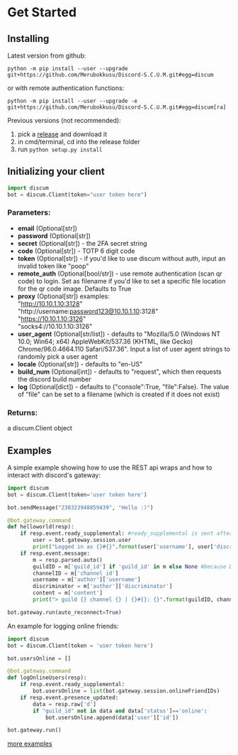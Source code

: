 Get Started
===========

Installing
----------

Latest version from github:

    python -m pip install --user --upgrade git+https://github.com/Merubokkusu/Discord-S.C.U.M.git#egg=discum

or with remote authentication functions:

    python -m pip install --user --upgrade -e git+https://github.com/Merubokkusu/Discord-S.C.U.M.git#egg=discum[ra]

Previous versions (not recommended):
1) pick a [release](https://github.com/Merubokkusu/Discord-S.C.U.M/releases) and download it
2) in cmd/terminal, cd into the release folder
3) run `python setup.py install`

Initializing your client
------------------------

``` python
import discum
bot = discum.Client(token="user token here")
```

### Parameters:

-   **email** (Optional[str])
-   **password** (Optional[str])
-   **secret** (Optional[str]) - the 2FA secret string
-   **code** (Optional[str]) - TOTP 6 digit code
-   **token** (Optional[str]) - if you'd like to use discum without auth, input an invalid token like "poop"
-   **remote\_auth** (Optional[bool/str]) - use remote authentication (scan qr code) to login. Set as filename if you'd like to set a specific file location for the qr code image. Defaults to True
-   **proxy** (Optional[str])
	examples:       
		"http://10.10.1.10:3128"       
		"http://username:password123@10.10.1.10:3128"       
		"https://10.10.1.10:3126"       
		"socks4://10.10.1.10:3126"       
-   **user\_agent** (Optional[str/list]) - defaults to "Mozilla/5.0 (Windows NT 10.0; Win64; x64) AppleWebKit/537.36 (KHTML, like Gecko) Chrome/96.0.4664.110 Safari/537.36". Input a list of user agent strings to randomly pick a user agent
-   **locale** (Optional[str]) - defaults to "en-US"
-   **build\_num** (Optional[int]) - defaults to "request", which then requests the discord build number
-   **log** (Optional[dict]) - defaults to {"console":True, "file":False}. The value of "file" can be set to a filename (which is created if it does not exist)

### Returns:

a discum.Client object

Examples
--------

A simple example showing how to use the REST api wraps and how to interact with discord's gateway:

``` python
import discum
bot = discum.Client(token='user token here')

bot.sendMessage("238323948859439", "Hello :)")

@bot.gateway.command
def helloworld(resp):
    if resp.event.ready_supplemental: #ready_supplemental is sent after ready
        user = bot.gateway.session.user
        print("Logged in as {}#{}".format(user['username'], user['discriminator']))
    if resp.event.message:
        m = resp.parsed.auto()
        guildID = m['guild_id'] if 'guild_id' in m else None #because DMs are technically channels too
        channelID = m['channel_id']
        username = m['author']['username']
        discriminator = m['author']['discriminator']
        content = m['content']
        print("> guild {} channel {} | {}#{}: {}".format(guildID, channelID, username, discriminator, content))

bot.gateway.run(auto_reconnect=True)
```

An example for logging online friends:

``` python
import discum
bot = discum.Client(token = 'user token here')

bot.usersOnline = []

@bot.gateway.command
def logOnlineUsers(resp):
    if resp.event.ready_supplemental:
        bot.usersOnline = list(bot.gateway.session.onlineFriendIDs)
    if resp.event.presence_updated:
        data = resp.raw['d']
        if "guild_id" not in data and data['status']=='online':
            bot.usersOnline.append(data['user']['id'])

bot.gateway.run()
```

[more examples](https://github.com/Merubokkusu/Discord-S.C.U.M/tree/master/examples)
